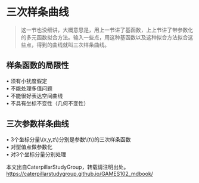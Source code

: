 # 三次样条曲线  

> 这一节也没细讲，大概意思是，用上一节讲了基函数，上上节讲了带参数化的多元函数拟合方法。输入一些点，用这种基函数以及这种拟合方法拟合这些点，得到的曲线就叫三次样条曲线。  

## 样条函数的局限性  

• 须有小扰度假定   
• 不能处理多值问题   
• 不能很好表达空间曲线    
• 不具有坐标不变性（几何不变性）   


## 三次参数样条曲线   

• 3个坐标分量\\(x,y,z\\)分别是参数\\(t\\)的三次样条函数    
• 对型值点做参数化    
• 对3个坐标分量分别处理     

本文出自CaterpillarStudyGroup，转载请注明出处。
https://caterpillarstudygroup.github.io/GAMES102_mdbook/

